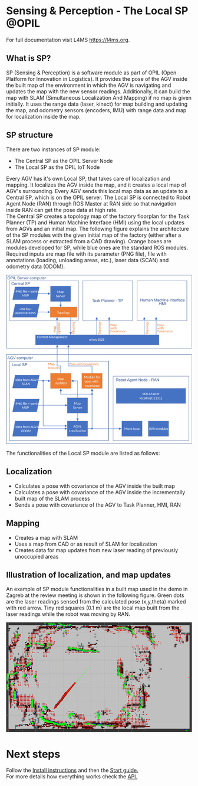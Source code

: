 # Sensing & Perception - The Local SP @OPIL

For full documentation visit L4MS <https://l4ms.org>.

<!--Link to other modules of OPIL (opil-MODULENAME.l4ms.eu):-->

<!--* [Robot Agent Node (RAN)](http://opil-ran.l4ms.eu)-->
<!--* [Human Agent Node (HAN)](http://opil-han.l4ms.eu)-->
<!--* [Sensor Agent Node (SAN)](http://opil-san.l4ms.eu) -->
<!--* [Task Planner (TP)](http://opil-tp.l4ms.eu)-->
<!--* [Human Machine Interface (HMI)](http://opil-hmi.l4ms.eu)-->
<!--* [Context Management (CM)](http://opil-cm.l4ms.eu) -->

## What is SP?

SP (Sensing & Perception) is a software module as part of OPIL (Open Platform for Innovation in Logistics). 
It provides the pose of the AGV inside the built map of the environment in which the AGV is navigating and updates the map with the new sensor readings.
Additionally, it can build the map with SLAM (Simultaneous Localization And Mapping) if no map is given initially. It uses the range data (laser, kinect) for map building and updating the map, and odometry sensors (encoders, IMU) with range data and map for localization inside the map.

## SP structure

There are two instances of SP module: 

* The Central SP as the OPIL Server Node
* The Local SP as the OPIL IoT Node

Every AGV has it's own Local SP, that takes care of localization and mapping. It localizes the AGV inside the map, and it creates a local map of AGV's surrounding.
Every AGV sends this local map data as an update to a Central SP, which is on the OPIL server. The Local SP is connected to Robot Agent Node (RAN) through ROS Master at RAN side so that navigation inside RAN can get the pose data at high rate.  
The Central SP creates a topology map of the factory floorplan for the Task Planner (TP) and Human Machine Interface (HMI) using the local updates from AGVs and an initial map.
The following figure explains the architecture of the SP modules with the given initial map of the factory (either after a SLAM process or extracted from a CAD drawing). Orange boxes are modules developed for SP, while blue ones are the standard ROS modules. Required inputs are map file with its parameter (PNG file), file with annotations (loading, unloading areas, etc.), laser data (SCAN) and odometry data (ODOM).

![SP module architecture](./img/sp.png)

The functionalities of the Local SP module are listed as follows:

## Localization

* Calculates a pose with covariance of the AGV inside the built map
* Calculates a pose with covariance of the AGV inside the incrementally built map of the SLAM process
* Sends a pose with covariance of the AGV to Task Planner, HMI, RAN

## Mapping

* Creates a map with SLAM
* Uses a map from CAD or as result of SLAM for localization
* Creates data for map updates from new laser reading of previously unoccupied areas



## <a name="mapupdates">Illustration of localization, and map updates</a>

An example of SP module functionalities in a built map used in the demo in Zagreb at the review meeting is shown in the following figure. 
Green dots are the laser readings sensed from the calculated pose (x,y,theta) marked with red arrow.
Tiny red squares (0.1 m) are the local map built from the laser readings while the robot was moving by RAN. 

![Map updates 1](./img/movingwithranrviz.png)



# Next steps

Follow the [Install instructions](./opil_local_sp_install.md) and then the [Start guide.](./opil_local_sp_gettingStarted.md)   
For more details how everything works check the [API.](./../../develop/SP/opil_api_sp.md)     
        

